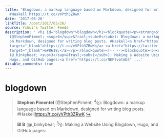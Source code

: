 ```yaml
---
title: 'Blogdown: a markup language based on Markdown, designed for writing blog posts.
  #Haskell https://t.co/vVPth3ZRwK'
date: '2017-05-26'
linkTitle: /post/2017/05/26/
source: Yihui's Twitter Feeds
description: ' <h1 id="blogdown">blogdown</h1><blockquote><p><strong>Stephen Pimentel</strong>
  (@StephenPiment; <sup>4</sup>&frasl;<sub>0</sub>): Blogdown: a markup language based
  on Markdown, designed for writing blog posts. #Haskell<a href="https://t.co/vVPth3ZRwK"
  target="_blank">https://t.co/vVPth3ZRwK</a> <a href="https://twitter.com/xieyihui/status/867963245478293504"
  target="_blank">&#8618;</a></p></blockquote><!-- --><blockquote><p><strong>BI B</strong>
  (@_binkybear; <sup>3</sup>&frasl;<sub>1</sub>): Making a Website Using Blogdown,
  Hugo, and GitHub pages:<a href="https://t.co/NEFtvotmbS" ...'
disable_comments: true
---
```

 <h1 id="blogdown">blogdown</h1><blockquote><p><strong>Stephen Pimentel</strong> (@StephenPiment; <sup>4</sup>&frasl;<sub>0</sub>): Blogdown: a markup language based on Markdown, designed for writing blog posts. #Haskell<a href="https://t.co/vVPth3ZRwK" target="_blank">https://t.co/vVPth3ZRwK</a> <a href="https://twitter.com/xieyihui/status/867963245478293504" target="_blank">&#8618;</a></p></blockquote><!-- --><blockquote><p><strong>BI B</strong> (@_binkybear; <sup>3</sup>&frasl;<sub>1</sub>): Making a Website Using Blogdown, Hugo, and GitHub pages:<a href="https://t.co/NEFtvotmbS" ...